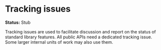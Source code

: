 # Tracking issues

**Status:** Stub

Tracking issues are used to facilitate discussion and report on the status of standard library features. All public APIs need a dedicated tracking issue. Some larger internal units of work may also use them.
